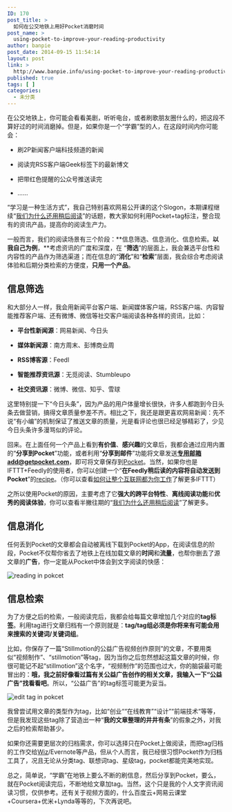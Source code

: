 ```yaml
---
ID: 170
post_title: >
  如何在公交地铁上用好Pocket消磨时间
post_name: >
  using-pocket-to-improve-your-reading-productivity
author: banpie
post_date: 2014-09-15 11:54:14
layout: post
link: >
  http://www.banpie.info/using-pocket-to-improve-your-reading-productivity/
published: true
tags: [ ]
categories:
  - 未分类
---
```

在公交地铁上，你可能会看看美剧，听听电台，或者刷歌朋友圈什么的，把这段不算好过的时间消磨掉。但是，如果你是一个“学霸”型的人，在这段时间内你可能会：

*   刷2P新闻客户端科技频道的新闻

*   阅读完RSS客户端Geek标签下的最新博文

*   把带红色提醒的公众号推送读完

*   ……

“学习是一种生活方式”，我自己特别喜欢网易公开课的这个Slogon，本期课程继续“[我们为什么还用稍后阅读][1]”的话题，教大家如何利用Pocket+tag标注，整合现有的资讯产品，提高你的阅读生产力。

一般而言，我们的阅读场景有三个阶段：**信息筛选、信息消化、信息检索。**以我自己为例**，**考虑资讯的广度和深度，在 “**筛选**”的层面上，我会兼选平台性和内容性的产品作为筛选渠道；而在信息的“**消化**”和“**检索**”层面，我会综合考虑阅读体验和后期分类检索的方便度，**只用一个产品**。

## 信息筛选

和大部分人一样，我会用新闻平台客户端、新闻媒体客户端，RSS客户端、内容智能推荐客户端、还有微博、微信等社交客户端阅读各种各样的资讯，比如：

*   **平台性新闻源**：网易新闻、今日头

*   **媒体新闻源**：南方周末、彭博商业周

*   **RSS博客源**：Feedl

*   **智能推荐资讯源**：无觅阅读、Stumbleupo

*   **社交资讯源**：微博、微信、知乎、雪球

这里特别提一下“今日头条”，因为产品的用户体量增长很快，许多人都跑到今日头条去做营销，搞得文章质量参差不齐。相比之下，我还是跟更喜欢网易新闻：先不说“有小编”的机制保证了推送文章的质量，光是看评论也很已经足够精彩了，少见今日头条许多漫骂似的评论。

回来。在上面任何一个产品上看到**有价值**、**感兴趣**的文章后，我都会通过应用内置的“**分享到Pocket**”功能，或者利用“**分享到邮件**”功能将文章发送**专用邮箱add@getpocket.com**，即可将文章保存到[Pocket][2]。当然，如果你也是IFTTT+Feedly的使用者，你可以创建一个“**在Feedly稍后读的内容将自动发送到Pocket**”的[recipe][3]。（你可以查看[如何让整个互联网都为你工作][4]了解更多IFTTT）

之所以使用Pocket的原因，主要考虑了它**强大的跨平台特性**、**离线阅读功能**和**优秀的阅读体验**，你可以查看半撇往期的“[我们为什么还用稍后阅读][1]”了解更多。

## 信息消化

任何丢到Pocket的文章都会自动被离线下载到Pocket的App，在阅读信息的阶段，Pocket不仅帮你省去了地铁上在线加载文章的**时间**和**流量**，也帮你删去了源文章的**广告**，你一定能从Pocket中体会到文字阅读的快感：

![reading in pokcet][5]

## 信息检索

为了方便之后的检索，一般阅读完后，我都会给每篇文章增加几个对应的**tag标签**。利用tag进行文章归档有一个原则就是：**tag/tag组必须是你将来有可能会用来搜索的关键词/关键词组**。

比如，你保存了一篇“Stillmotion的公益广告视频创作原则”的文章，不要用类似“视频制作”、“stillmotion”等tag，因为当你之后忽然想起这篇文章的时候，你很可能记不起“stillmotion”这个名字，“视频制作”的范围也过大，你的脑袋最可能冒出的：**哦，我之前好像看过篇有关公益广告创作的相关文章，我输入一下“公益广告”找看看吧**。所以，“公益广告”的tag标签可能更为妥当。

![edit tag in  pokcet][6]

我曾尝试用文章的类型作为tag，比如“创业““在线教育”“设计”“前端技术“等等，但是我发现这些tag除了营造出一种“**我的文章整理的井井有条**”的假象之外，对我之后的检索帮助甚少。

如果你还需要更层次的归档需求，你可以选择只在Pocket上做阅读，而把tag归档的工作交给[Wiz][7]/Evernote等产品，但从个人而言，我已经很习惯Pocket作为归档工具了，况且无论从分类tag、联想词tag、星级tag，pocket都能完美地实现。

总之，简单说，“学霸”在地铁上要么不断的刷信息，然后分享到Pocket，要么，就在Pocket阅读完后，不断地给文章加tag。当然，这个只是我的个人文字资讯阅读习惯，仅供参考。还有关于视频方面的，什么百度云+网易云课堂+Coursera+优米+Lynda等等的，下次再说吧。

 [1]: http://www.banpie.info/why-are-we-using-read-it-later/
 [2]: https://getpocket.com/
 [3]: https://ifttt.com/recipes/124457-feedly-pocket
 [4]: http://www.banpie.info/how-to-use-ifttt-to-automate-your-daily-life/
 [5]: http://7arnhx.com1.z0.glb.clouddn.com/wp-content/uploads/2014/09/readinginpokcet_thumb.png "reading in pokcet"
 [6]: http://7arnhx.com1.z0.glb.clouddn.com/wp-content/uploads/2014/09/edittaginpokcet_thumb.png "edit tag in  pokcet"
 [7]: http://www.banpie.info/how-to-use-wiz-note-for-collaboration/